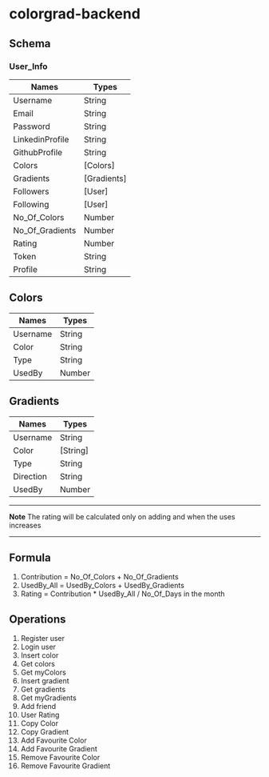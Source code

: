 # colorgrad-backend

## Schema

### User_Info

| Names           | Types       |
| --------------- | ----------- |
| Username        | String      |
| Email           | String      |
| Password        | String      |
| LinkedinProfile | String      |
| GithubProfile   | String      |
| Colors          | [Colors]    |
| Gradients       | [Gradients] |
| Followers       | [User]      |
| Following       | [User]      |
| No_Of_Colors    | Number      |
| No_Of_Gradients | Number      |
| Rating          | Number      |
| Token           | String      |
| Profile         | String      |

## Colors

| Names    | Types  |
| -------- | ------ |
| Username | String |
| Color    | String |
| Type     | String |
| UsedBy   | Number |

## Gradients

| Names     | Types    |
| --------- | -------- |
| Username  | String   |
| Color     | [String] |
| Type      | String   |
| Direction | String   |
| UsedBy    | Number   |

---

**Note**
The rating will be calculated only on adding and when the uses increases

---

## Formula

1. Contribution = No_Of_Colors + No_Of_Gradients
2. UsedBy_All = UsedBy_Colors + UsedBy_Gradients
3. Rating = Contribution \* UsedBy_All / No_Of_Days in the month

## Operations

1. Register user
2. Login user
3. Insert color
4. Get colors
5. Get myColors
6. Insert gradient
7. Get gradients
8. Get myGradients
9. Add friend
10. User Rating
11. Copy Color
12. Copy Gradient
13. Add Favourite Color
14. Add Favourite Gradient
15. Remove Favourite Color
16. Remove Favourite Gradient
